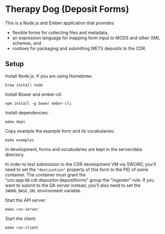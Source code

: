 # Therapy Dog (Deposit Forms)

This is a Node.js and Ember application that provides:

  - flexible forms for collecting files and metadata,
  - an expression language for mapping form input to MODS and other XML schemas, and
  - routines for packaging and submitting METS deposits to the CDR.

## Setup

Install Node.js. If you are using Homebrew:

    brew install node

Install Bower and ember-cli:

    npm install -g bower ember-cli

Install dependencies:

    make deps

Copy example the example form and its vocabularies:

    make examples

In development, forms and vocabularies are kept in the server/data directory.

In order to test submission to the CDR development VM via SWORD, you'll need to set the `"destination"` property of this form to the PID of some container. The container must grant the "unc:app:lib:cdr:depositor:depositforms" group the "ingester" role. If you want to submit to the QA server instead, you'll also need to set the `SWORD_BASE_URL` environment variable.

Start the API server:

    make run-server

Start the client:

    make run-client
